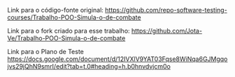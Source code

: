 
Link para o código-fonte original: https://github.com/repo-software-testing-courses/Trabalho-POO-Simula-o-de-combate

Link para o fork criado para esse trabalho: https://github.com/Jota-Ve/Trabalho-POO-Simula-o-de-combate

Link para o Plano de Teste https://docs.google.com/document/d/12IVXlV9YAT03Fqse8WiNqa6GJMgqojvs29jQhN9smrI/edit?tab=t.0#heading=h.b0hnvdvjcm0o

